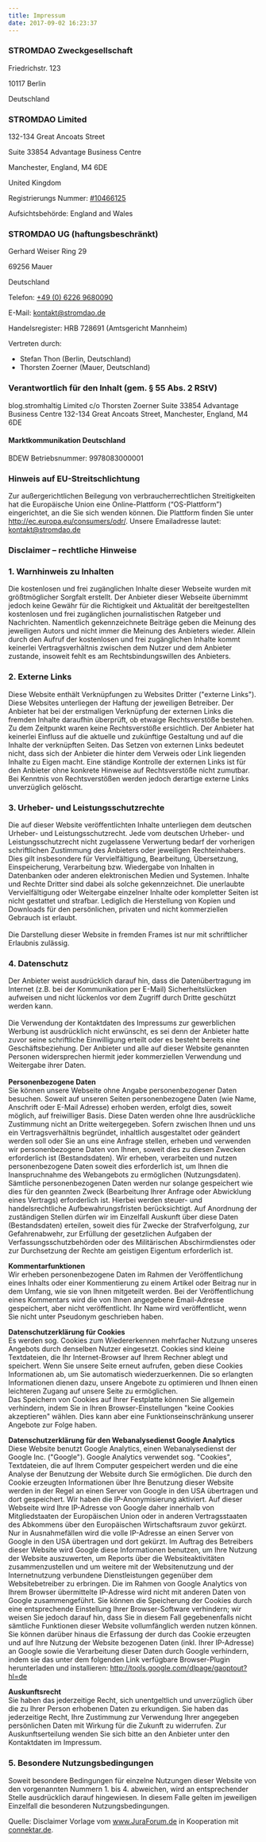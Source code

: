 ```yaml
---
title: Impressum
date: 2017-09-02 16:23:37
---
```


### **STROM**DAO Zweckgesellschaft

Friedrichstr. 123

10117 Berlin

Deutschland


### **STROM**DAO Limited

132-134 Great Ancoats Street

Suite 33854 Advantage Business Centre

Manchester, England, M4 6DE

United Kingdom


Registrierungs Nummer: [#10466125](https://beta.companieshouse.gov.uk/company/10466125)

Aufsichtsbehörde: England and Wales

### **STROM**DAO UG (haftungsbeschränkt)

Gerhard Weiser Ring 29

69256 Mauer

Deutschland

Telefon: [+49 (0) 6226 9680090](tel:+4962269680090)

E-Mail: kontakt@stromdao.de

Handelsregister: HRB 728691 (Amtsgericht Mannheim)

Vertreten durch:
- Stefan Thon (Berlin, Deutschland)
- Thorsten Zoerner (Mauer, Deutschland)

### Verantwortlich für den Inhalt (gem. § 55 Abs. 2 RStV)
blog.stromhaltig Limited
c/o Thorsten Zoerner
Suite 33854 Advantage Business Centre 132-134
Great Ancoats Street, Manchester, England, M4 6DE

#### Marktkommunikation Deutschland
BDEW Betriebsnummer: 9978083000001

### Hinweis auf EU-Streitschlichtung
Zur außergerichtlichen Beilegung von verbraucherrechtlichen Streitigkeiten hat die Europäische Union eine Online-Plattform (“OS-Plattform”) eingerichtet, an die Sie sich wenden können. Die Plattform finden Sie unter http://ec.europa.eu/consumers/odr/. Unsere Emailadresse lautet: kontakt@stromdao.de

### Disclaimer – rechtliche Hinweise

<html>
<h3>1. Warnhinweis zu Inhalten</h3>Die kostenlosen und frei zugänglichen Inhalte dieser Webseite wurden mit größtmöglicher Sorgfalt erstellt. Der Anbieter dieser Webseite übernimmt jedoch keine Gewähr für die Richtigkeit und Aktualität der bereitgestellten kostenlosen und frei zugänglichen journalistischen Ratgeber und Nachrichten. Namentlich gekennzeichnete Beiträge geben die Meinung des jeweiligen Autors und nicht immer die Meinung des Anbieters wieder. Allein durch den Aufruf der kostenlosen und frei zugänglichen Inhalte kommt keinerlei Vertragsverhältnis zwischen dem Nutzer und dem Anbieter zustande, insoweit fehlt es am Rechtsbindungswillen des Anbieters.<h3>2. Externe Links</h3>Diese Website enthält Verknüpfungen zu Websites Dritter ("externe Links"). Diese Websites unterliegen der Haftung der jeweiligen Betreiber. Der Anbieter hat bei der erstmaligen Verknüpfung der externen Links die fremden Inhalte daraufhin überprüft, ob etwaige Rechtsverstöße bestehen. Zu dem Zeitpunkt waren keine Rechtsverstöße ersichtlich. Der Anbieter hat keinerlei Einfluss auf die aktuelle und zukünftige Gestaltung und auf die Inhalte der verknüpften Seiten. Das Setzen von externen Links bedeutet nicht, dass sich der Anbieter die hinter dem Verweis oder Link liegenden Inhalte zu Eigen macht. Eine ständige Kontrolle der externen Links ist für den Anbieter ohne konkrete Hinweise auf Rechtsverstöße nicht zumutbar. Bei Kenntnis von Rechtsverstößen werden jedoch derartige externe Links unverzüglich gelöscht.<h3>3. Urheber- und Leistungsschutzrechte</h3>Die auf dieser Website veröffentlichten Inhalte unterliegen dem deutschen Urheber- und Leistungsschutzrecht. Jede vom deutschen Urheber- und Leistungsschutzrecht nicht zugelassene Verwertung bedarf der vorherigen schriftlichen Zustimmung des Anbieters oder jeweiligen Rechteinhabers. Dies gilt insbesondere für Vervielfältigung, Bearbeitung, Übersetzung, Einspeicherung, Verarbeitung bzw. Wiedergabe von Inhalten in Datenbanken oder anderen elektronischen Medien und Systemen. Inhalte und Rechte Dritter sind dabei als solche gekennzeichnet. Die unerlaubte Vervielfältigung oder Weitergabe einzelner Inhalte oder kompletter Seiten ist nicht gestattet und strafbar. Lediglich die Herstellung von Kopien und Downloads für den persönlichen, privaten und nicht kommerziellen Gebrauch ist erlaubt.<br><br>Die Darstellung dieser Website in fremden Frames ist nur mit schriftlicher Erlaubnis zulässig.<h3>4. Datenschutz</h3>Der Anbieter weist ausdrücklich darauf hin, dass die Datenübertragung im Internet (z.B. bei der Kommunikation per E-Mail) Sicherheitslücken aufweisen und nicht lückenlos vor dem Zugriff durch Dritte geschützt werden kann.<br><br>Die Verwendung der Kontaktdaten des Impressums zur gewerblichen Werbung ist ausdrücklich nicht erwünscht, es sei denn der Anbieter hatte zuvor seine schriftliche Einwilligung erteilt oder es besteht bereits eine Geschäftsbeziehung. Der Anbieter und alle auf dieser Website genannten Personen widersprechen hiermit jeder kommerziellen Verwendung und Weitergabe ihrer Daten.<br><br><strong>Personenbezogene Daten</strong><br>Sie können unsere Webseite ohne Angabe personenbezogener Daten besuchen. Soweit auf unseren Seiten personenbezogene Daten (wie Name, Anschrift oder E-Mail Adresse) erhoben werden, erfolgt dies, soweit möglich, auf freiwilliger Basis. Diese Daten werden ohne Ihre ausdrückliche Zustimmung nicht an Dritte weitergegeben. Sofern zwischen Ihnen und uns ein Vertragsverhältnis begründet, inhaltlich ausgestaltet oder geändert werden soll oder Sie an uns eine Anfrage stellen, erheben und verwenden wir personenbezogene Daten von Ihnen, soweit dies zu diesen Zwecken erforderlich ist (Bestandsdaten). Wir erheben, verarbeiten und nutzen personenbezogene Daten soweit dies erforderlich ist, um Ihnen die Inanspruchnahme des Webangebots zu ermöglichen (Nutzungsdaten). Sämtliche personenbezogenen Daten werden nur solange gespeichert wie dies für den geannten Zweck (Bearbeitung Ihrer Anfrage oder Abwicklung eines Vertrags) erforderlich ist. Hierbei werden steuer- und handelsrechtliche Aufbewahrungsfristen berücksichtigt. Auf Anordnung der zuständigen Stellen dürfen wir im Einzelfall Auskunft über diese Daten (Bestandsdaten) erteilen, soweit dies für Zwecke der Strafverfolgung, zur Gefahrenabwehr, zur Erfüllung der gesetzlichen Aufgaben der Verfassungsschutzbehörden oder des Militärischen Abschirmdienstes oder zur Durchsetzung der Rechte am geistigen Eigentum erforderlich ist.<p><strong>Kommentarfunktionen</strong><br>Wir erheben personenbezogene Daten im Rahmen der Veröffentlichung eines Inhalts oder einer Kommentierung zu einem Artikel oder Beitrag nur in dem Umfang, wie sie von Ihnen mitgeteilt werden. Bei der Veröffentlichung eines Kommentars wird die von Ihnen angegebene Email-Adresse gespeichert, aber nicht veröffentlicht. Ihr Name wird veröffentlicht, wenn Sie nicht unter Pseudonym geschrieben haben.</p><p><strong>Datenschutzerklärung für Cookies</strong><br>Es werden sog. Cookies zum Wiedererkennen mehrfacher Nutzung unseres Angebots durch denselben Nutzer eingesetzt. Cookies sind kleine Textdateien, die Ihr Internet-Browser auf Ihrem Rechner ablegt und speichert. Wenn Sie unsere Seite erneut aufrufen, geben diese Cookies Informationen ab, um Sie automatisch wiederzuerkennen. Die so erlangten Informationen dienen dazu, unsere Angebote zu optimieren und Ihnen einen leichteren Zugang auf unsere Seite zu ermöglichen.<br>Das Speichern von Cookies auf Ihrer Festplatte können Sie allgemein verhindern, indem Sie in Ihren Browser-Einstellungen "keine Cookies akzeptieren" wählen. Dies kann aber eine Funktionseinschränkung unserer Angebote zur Folge haben.</p><p><strong>Datenschutzerklärung für den Webanalysedienst Google Analytics</strong><br>Diese Website benutzt Google Analytics, einen Webanalysedienst der Google Inc. ("Google"). Google Analytics verwendet sog. "Cookies", Textdateien, die auf Ihrem Computer gespeichert werden und die eine Analyse der Benutzung der Website durch Sie ermöglichen. Die durch den Cookie erzeugten Informationen über Ihre Benutzung dieser Website werden in der Regel an einen Server von Google in den USA übertragen und dort gespeichert. Wir haben die IP-Anonymisierung aktiviert. Auf dieser Webseite wird Ihre IP-Adresse von Google daher innerhalb von Mitgliedstaaten der Europäischen Union oder in anderen Vertragsstaaten des Abkommens über den Europäischen Wirtschaftsraum zuvor gekürzt. Nur in Ausnahmefällen wird die volle IP-Adresse an einen Server von Google in den USA übertragen und dort gekürzt. Im Auftrag des Betreibers dieser Website wird Google diese Informationen benutzen, um Ihre Nutzung der Website auszuwerten, um Reports über die Websiteaktivitäten zusammenzustellen und um weitere mit der Websitenutzung und der Internetnutzung verbundene Dienstleistungen gegenüber dem Websitebetreiber zu erbringen. Die im Rahmen von Google Analytics von Ihrem Browser übermittelte IP-Adresse wird nicht mit anderen Daten von Google zusammengeführt. Sie können die Speicherung der Cookies durch eine entsprechende Einstellung Ihrer Browser-Software verhindern; wir weisen Sie jedoch darauf hin, dass Sie in diesem Fall gegebenenfalls nicht sämtliche Funktionen dieser Website vollumfänglich werden nutzen können. Sie können darüber hinaus die Erfassung der durch das Cookie erzeugten und auf Ihre Nutzung der Website bezogenen Daten (inkl. Ihrer IP-Adresse) an Google sowie die Verarbeitung dieser Daten durch Google verhindern, indem sie das unter dem folgenden Link verfügbare Browser-Plugin herunterladen und installieren: <a href="http://tools.google.com/dlpage/gaoptout?hl=de" rel="nofollow">http://tools.google.com/dlpage/gaoptout?hl=de</a></p><p><strong>Auskunftsrecht</strong><br>Sie haben das jederzeitige Recht, sich unentgeltlich und unverzüglich über die zu Ihrer Person erhobenen Daten zu erkundigen. Sie haben das jederzeitige Recht, Ihre Zustimmung zur Verwendung Ihrer angegeben persönlichen Daten mit Wirkung für die Zukunft zu widerrufen. Zur Auskunftserteilung wenden Sie sich bitte an den Anbieter unter den Kontaktdaten im Impressum.</p><h3>5. Besondere Nutzungsbedingungen</h3><p>Soweit besondere Bedingungen für einzelne Nutzungen dieser Website von den vorgenannten Nummern 1. bis 4. abweichen, wird an entsprechender Stelle ausdrücklich darauf hingewiesen. In diesem Falle gelten im jeweiligen Einzelfall die besonderen Nutzungsbedingungen.</p>Quelle: Disclaimer Vorlage vom <a href="http://www.juraforum.de">www.JuraForum.de</a> in Kooperation mit <a href="http://www.connektar.de">connektar.de</a>.
</html>

